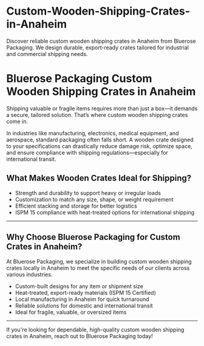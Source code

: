 # Custom-Wooden-Shipping-Crates-in-Anaheim
Discover reliable custom wooden shipping crates in Anaheim from Bluerose Packaging. We design durable, export-ready crates tailored for industrial and commercial shipping needs.

# Bluerose Packaging Custom Wooden Shipping Crates in Anaheim

Shipping valuable or fragile items requires more than just a box—it demands a secure, tailored solution. That’s where custom wooden shipping crates come in.

In industries like manufacturing, electronics, medical equipment, and aerospace, standard packaging often falls short. A wooden crate designed to your specifications can drastically reduce damage risk, optimize space, and ensure compliance with shipping regulations—especially for international transit.

## What Makes Wooden Crates Ideal for Shipping?

- Strength and durability to support heavy or irregular loads  
- Customization to match any size, shape, or weight requirement  
- Efficient stacking and storage for better logistics  
- ISPM 15 compliance with heat-treated options for international shipping

---

## Why Choose Bluerose Packaging for Custom Crates in Anaheim?

At Bluerose Packaging, we specialize in building custom wooden shipping crates locally in Anaheim to meet the specific needs of our clients across various industries.

- Custom-built designs for any item or shipment size  
- Heat-treated, export-ready materials (ISPM 15 Certified)  
- Local manufacturing in Anaheim for quick turnaround  
- Reliable solutions for domestic and international transit  
- Ideal for fragile, valuable, or oversized items

---

If you're looking for dependable, high-quality custom wooden shipping crates in Anaheim, reach out to Bluerose Packaging today!
